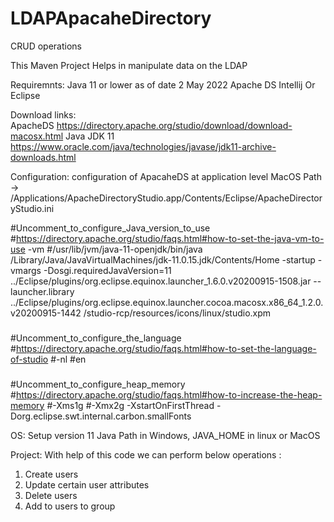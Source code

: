 # LDAPApacaheDirectory
CRUD operations

This Maven Project Helps in manipulate data on the LDAP

Requiremnts: 
 Java 11 or lower as of date 2 May 2022
 Apache DS
 Intellij Or Eclipse 

Download links:  
 ApacheDS https://directory.apache.org/studio/download/download-macosx.html
 Java JDK 11 https://www.oracle.com/java/technologies/javase/jdk11-archive-downloads.html

Configuration:
 configuration of ApacaheDS at application level MacOS Path -> /Applications/ApacheDirectoryStudio.app/Contents/Eclipse/ApacheDirectoryStudio.ini

 #Uncomment_to_configure_Java_version_to_use
 #https://directory.apache.org/studio/faqs.html#how-to-set-the-java-vm-to-use
 -vm
 #/usr/lib/jvm/java-11-openjdk/bin/java
 /Library/Java/JavaVirtualMachines/jdk-11.0.15.jdk/Contents/Home
 -startup
 -vmargs
 -Dosgi.requiredJavaVersion=11
 ../Eclipse/plugins/org.eclipse.equinox.launcher_1.6.0.v20200915-1508.jar
 --launcher.library
 ../Eclipse/plugins/org.eclipse.equinox.launcher.cocoa.macosx.x86_64_1.2.0.v20200915-1442
 /studio-rcp/resources/icons/linux/studio.xpm

 ###
 #Uncomment_to_configure_the_language
 #https://directory.apache.org/studio/faqs.html#how-to-set-the-language-of-studio
 #-nl
 #en

 ###
 #Uncomment_to_configure_heap_memory
 #https://directory.apache.org/studio/faqs.html#how-to-increase-the-heap-memory
 #-Xms1g
 #-Xmx2g
 -XstartOnFirstThread
 -Dorg.eclipse.swt.internal.carbon.smallFonts


OS: 
Setup version 11 Java Path in Windows, JAVA_HOME in linux or MacOS

Project:
With help of this code we can perform below operations : 
  1. Create users  
  2. Update certain user attributes
  3. Delete users
  4. Add to users to group
